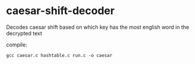 # caesar-shift-decoder
Decodes caesar shift based on which key has the most english word in the decrypted text

compile:
```
gcc caesar.c hashtable.c run.c -o caesar
```
